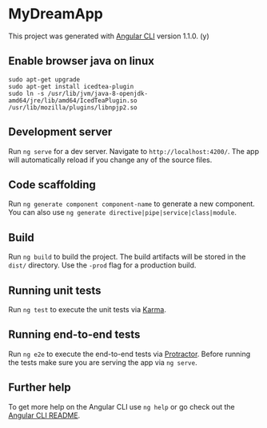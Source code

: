 # MyDreamApp

This project was generated with [Angular CLI](https://github.com/angular/angular-cli) version 1.1.0. (y)

## Enable browser java on linux
```sudo apt-get update
sudo apt-get upgrade
sudo apt-get install icedtea-plugin
sudo ln -s /usr/lib/jvm/java-8-openjdk-amd64/jre/lib/amd64/IcedTeaPlugin.so /usr/lib/mozilla/plugins/libnpjp2.so
```

## Development server

Run `ng serve` for a dev server. Navigate to `http://localhost:4200/`. The app will automatically reload if you change any of the source files.

## Code scaffolding

Run `ng generate component component-name` to generate a new component. You can also use `ng generate directive|pipe|service|class|module`.

## Build

Run `ng build` to build the project. The build artifacts will be stored in the `dist/` directory. Use the `-prod` flag for a production build.

## Running unit tests

Run `ng test` to execute the unit tests via [Karma](https://karma-runner.github.io).

## Running end-to-end tests

Run `ng e2e` to execute the end-to-end tests via [Protractor](http://www.protractortest.org/).
Before running the tests make sure you are serving the app via `ng serve`.

## Further help

To get more help on the Angular CLI use `ng help` or go check out the [Angular CLI README](https://github.com/angular/angular-cli/blob/master/README.md).
